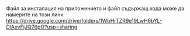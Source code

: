 Файл за инсталация на приложението и файл съдържащ кода може да намерите на този линк: https://drive.google.com/drive/folders/1WbHrTZR9e19LwH6bYL-DlAxvFjJQ76pO?usp=sharing
